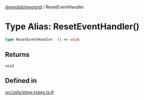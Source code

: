 [@revolist/revogrid](README.md) / ResetEventHandler

# Type Alias: ResetEventHandler()

```ts
type ResetEventHandler: () => void;
```

## Returns

`void`

## Defined in

[src/utils/store.types.ts:9](https://github.com/revolist/revogrid/blob/0787a2552cf5bbb21cb9aa4dbfa802d1d65b108b/src/utils/store.types.ts#L9)
